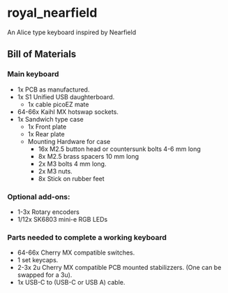 # royal_nearfield
An Alice type keyboard inspired by Nearfield


## Bill of Materials

### Main keyboard
- 1x PCB as manufactured.
- 1x S1 Unified USB daughterboard. 
  - 1x cable picoEZ mate
- 64-66x Kaihl MX hotswap sockets. 
- 1x Sandwich type case 
  - 1x Front plate
  - 1x Rear plate
  - Mounting Hardware for case
    - 16x M2.5 button head or countersunk bolts 4-6 mm long
    - 8x M2.5 brass spacers 10 mm long
    - 2x M3 bolts 4 mm long. 
    - 2x M3 nuts.
    - 8x Stick on rubber feet


### Optional add-ons:
- 1-3x Rotary encoders
- 1/12x SK6803 mini-e RGB LEDs

### Parts needed to complete a working keyboard
- 64-66x Cherry MX compatible switches. 
- 1 set keycaps.
- 2-3x 2u Cherry MX compatible PCB mounted stabilizzers. (One can be swapped for a 3u). 
- 1x USB-C to (USB-C or USB A) cable. 
